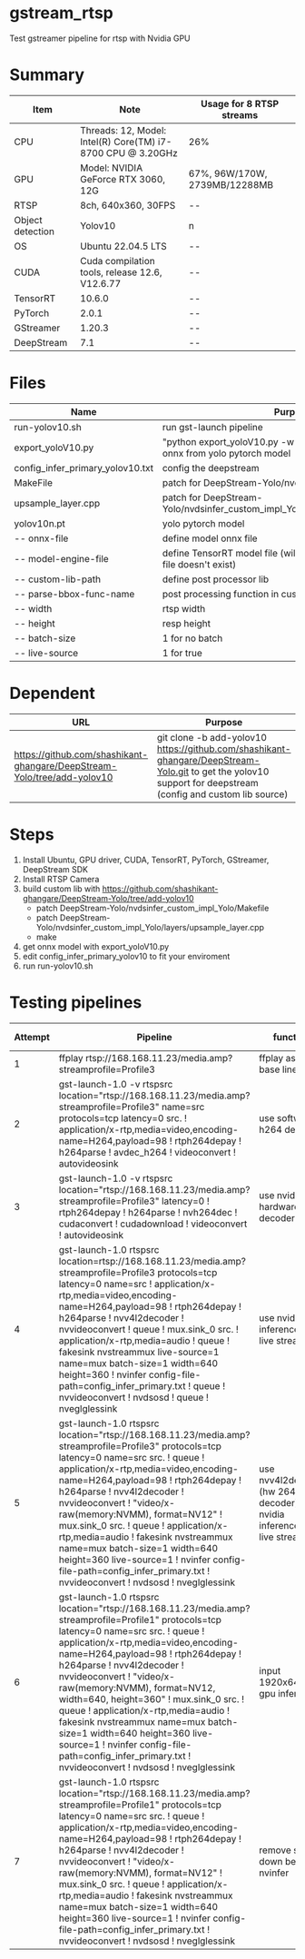# gstream_rtsp
Test gstreamer pipeline for rtsp with Nvidia GPU

# Summary
Item | Note | Usage for 8 RTSP streams
--- | --- | ---
CPU | Threads: 12, Model: Intel(R) Core(TM) i7-8700 CPU @ 3.20GHz | 26%
GPU | Model: NVIDIA GeForce RTX 3060, 12G | 67%, 96W/170W, 2739MB/12288MB
RTSP | 8ch, 640x360, 30FPS | --
Object detection | Yolov10 | n
OS | Ubuntu 22.04.5 LTS | --
CUDA | Cuda compilation tools, release 12.6, V12.6.77 | --
TensorRT | 10.6.0 | --
PyTorch | 2.0.1 | --
GStreamer | 1.20.3 | --
DeepStream | 7.1 | --

# Files
Name | Purpose
--- | ---
run-yolov10.sh | run gst-launch pipeline
export_yoloV10.py | "python export_yoloV10.py -w yolov10n.pt" to generate onnx from yolo pytorch model
config_infer_primary_yolov10.txt | config the deepstream 
MakeFile | patch for DeepStream-Yolo/nvdsinfer_custom_impl_Yolo
upsample_layer.cpp | patch for DeepStream-Yolo/nvdsinfer_custom_impl_Yolo/layers/upsample_layer.cpp
yolov10n.pt |  yolo pytorch model
-- onnx-file | define model onnx file
-- model-engine-file | define TensorRT model file (will auto generate from onnx if file doesn't exist)
-- custom-lib-path | define post processor lib
-- parse-bbox-func-name | post processing function in custom-lib
-- width | rtsp width
-- height | resp height
-- batch-size | 1 for no batch
-- live-source | 1 for true

# Dependent
URL | Purpose
--- | ---
https://github.com/shashikant-ghangare/DeepStream-Yolo/tree/add-yolov10 | git clone -b add-yolov10 https://github.com/shashikant-ghangare/DeepStream-Yolo.git to get the yolov10 support for deepstream (config and custom lib source)

# Steps
1. Install Ubuntu, GPU driver, CUDA, TensorRT, PyTorch, GStreamer, DeepStream SDK
1. Install RTSP Camera
1. build custom lib with https://github.com/shashikant-ghangare/DeepStream-Yolo/tree/add-yolov10
   * patch DeepStream-Yolo/nvdsinfer_custom_impl_Yolo/Makefile
   * patch DeepStream-Yolo/nvdsinfer_custom_impl_Yolo/layers/upsample_layer.cpp
   * make
1. get onnx model with export_yoloV10.py
1. edit config_infer_primary_yolov10 to fit your enviroment
1. run run-yolov10.sh

# Testing pipelines
Attempt | Pipeline | function | CPU% , GPU%
--- | --- | --- | --- 
1 | ffplay rtsp://168.168.11.23/media.amp?streamprofile=Profile3 | ffplay as rtsp base line | 14.5%
2 |gst-launch-1.0 -v rtspsrc location="rtsp://168.168.11.23/media.amp?streamprofile=Profile3" name=src protocols=tcp latency=0 src. ! application/x-rtp,media=video,encoding-name=H264,payload=98 ! rtph264depay ! h264parse ! avdec_h264 ! videoconvert ! autovideosink | use software h264 decoder | 18.5%
3 | gst-launch-1.0 -v   rtspsrc location="rtsp://168.168.11.23/media.amp?streamprofile=Profile3" latency=0 !   rtph264depay ! h264parse ! nvh264dec !   cudaconvert ! cudadownload ! videoconvert ! autovideosink | use nvidia hardware decoder | 6.3%
4 | gst-launch-1.0   rtspsrc location=rtsp://168.168.11.23/media.amp?streamprofile=Profile3  protocols=tcp latency=0 name=src !   application/x-rtp,media=video,encoding-name=H264,payload=98 !    rtph264depay ! h264parse ! nvv4l2decoder !   nvvideoconvert ! queue !  mux.sink_0   src. ! application/x-rtp,media=audio ! queue !   fakesink   nvstreammux live-source=1 name=mux batch-size=1 width=640 height=360 !    nvinfer config-file-path=config_infer_primary.txt ! queue !  nvvideoconvert !     nvdsosd ! queue ! nveglglessink | use nvidia inference and live stream | CPU 14.3%, GPU 3%
5 | gst-launch-1.0     rtspsrc location="rtsp://168.168.11.23/media.amp?streamprofile=Profile3"             protocols=tcp latency=0 name=src          src. ! queue               ! application/x-rtp,media=video,encoding-name=H264,payload=98               ! rtph264depay               ! h264parse               ! nvv4l2decoder               ! nvvideoconvert               ! "video/x-raw(memory:NVMM), format=NV12"               ! mux.sink_0          src. ! queue               ! application/x-rtp,media=audio               ! fakesink     nvstreammux name=mux batch-size=1 width=640 height=360 live-source=1    ! nvinfer config-file-path=config_infer_primary.txt     ! nvvideoconvert     ! nvdsosd     ! nveglglessink | use nvv4l2decoder (hw 264 decoder) nvidia inference and live stream | CPU 14.3%, GPU 3%
6 | gst-launch-1.0   rtspsrc location="rtsp://168.168.11.23/media.amp?streamprofile=Profile1" protocols=tcp latency=0 name=src     src. ! queue          ! application/x-rtp,media=video,encoding-name=H264,payload=98          ! rtph264depay          ! h264parse          ! nvv4l2decoder          ! nvvideoconvert          ! "video/x-raw(memory:NVMM), format=NV12, width=640, height=360"          ! mux.sink_0     src. ! queue          ! application/x-rtp,media=audio          ! fakesink   nvstreammux name=mux batch-size=1 width=640 height=360 live-source=1   ! nvinfer config-file-path=config_infer_primary.txt   ! nvvideoconvert   ! nvdsosd   ! nveglglessink | input 1920x640 , gpu infer | CPU 20%, GPU 3% |
7 | gst-launch-1.0 rtspsrc location="rtsp://168.168.11.23/media.amp?streamprofile=Profile1" protocols=tcp latency=0 name=src src. ! queue ! application/x-rtp,media=video,encoding-name=H264,payload=98 ! rtph264depay ! h264parse ! nvv4l2decoder ! nvvideoconvert ! "video/x-raw(memory:NVMM), format=NV12" ! mux.sink_0 src. ! queue ! application/x-rtp,media=audio ! fakesink nvstreammux name=mux batch-size=1 width=640 height=360 live-source=1 ! nvinfer config-file-path=config_infer_primary.txt ! nvvideoconvert ! nvdsosd ! nveglglessink | remove scaled down before nvinfer | CPU 20%, GPU3% |
